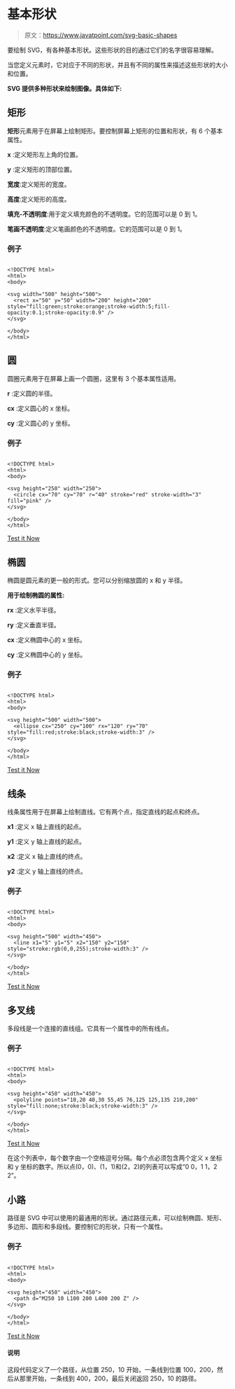 # 基本形状

> 原文：<https://www.javatpoint.com/svg-basic-shapes>

要绘制 SVG，有各种基本形状。这些形状的目的通过它们的名字很容易理解。

当您定义元素时，它对应于不同的形状，并且有不同的属性来描述这些形状的大小和位置。

**SVG 提供多种形状来绘制图像。具体如下:**

## 矩形

**矩形**元素用于在屏幕上绘制矩形。要控制屏幕上矩形的位置和形状，有 6 个基本属性。

**x** :定义矩形左上角的位置。

**y** :定义矩形的顶部位置。

**宽度**:定义矩形的宽度。

**高度**:定义矩形的高度。

**填充-不透明度**:用于定义填充颜色的不透明度。它的范围可以是 0 到 1。

**笔画不透明度**:定义笔画颜色的不透明度。它的范围可以是 0 到 1。

### 例子

```

<!DOCTYPE html>
<html>
<body>

<svg width="500" height="500">
  <rect x="50" y="50" width="200" height="200" style="fill:green;stroke:orange;stroke-width:5;fill-opacity:0.1;stroke-opacity:0.9" />
</svg>

</body>
</html>

```

## 圆

圆圈元素用于在屏幕上画一个圆圈，这里有 3 个基本属性适用。

**r** :定义圆的半径。

**cx** :定义圆心的 x 坐标。

**cy** :定义圆心的 y 坐标。

### 例子

```

<!DOCTYPE html>
<html>
<body>

<svg height="250" width="250">
  <circle cx="70" cy="70" r="40" stroke="red" stroke-width="3" fill="pink" />
</svg> 

</body>
</html>

```

[Test it Now](https://www.javatpoint.com/oprweb/test.jsp?filename=svgbasicshapes1)

## 椭圆

椭圆是圆元素的更一般的形式。您可以分别缩放圆的 x 和 y 半径。

**用于绘制椭圆的属性:**

**rx** :定义水平半径。

**ry** :定义垂直半径。

**cx** :定义椭圆中心的 x 坐标。

**cy** :定义椭圆中心的 y 坐标。

### 例子

```

<!DOCTYPE html>
<html>
<body>

<svg height="500" width="500">
  <ellipse cx="250" cy="100" rx="120" ry="70" style="fill:red;stroke:black;stroke-width:3" />
</svg>

</body>
</html>

```

[Test it Now](https://www.javatpoint.com/oprweb/test.jsp?filename=svgbasicshapes2)

## 线条

线条属性用于在屏幕上绘制直线。它有两个点，指定直线的起点和终点。

**x1** :定义 x 轴上直线的起点。

**y1** :定义 y 轴上直线的起点。

**x2** :定义 x 轴上直线的终点。

**y2** :定义 y 轴上直线的终点。

### 例子

```

<!DOCTYPE html>
<html>
<body>

<svg height="500" width="450">
  <line x1="5" y1="5" x2="150" y2="150" style="stroke:rgb(0,0,255);stroke-width:3" />
</svg>

</body>
</html>

```

[Test it Now](https://www.javatpoint.com/oprweb/test.jsp?filename=svgbasicshapes3)

## 多叉线

多段线是一个连接的直线组。它具有一个属性中的所有线点。

### 例子

```

<!DOCTYPE html>
<html>
<body>

<svg height="450" width="450">
  <polyline points="10,20 40,30 55,45 76,125 125,135 210,200" style="fill:none;stroke:black;stroke-width:3" />
</svg>

</body>
</html>

```

[Test it Now](https://www.javatpoint.com/oprweb/test.jsp?filename=svgbasicshapes4)

在这个列表中，每个数字由一个空格逗号分隔。每个点必须包含两个定义 x 坐标和 y 坐标的数字。所以点(0，0)、(1，1)和(2，2)的列表可以写成“0 0，1 1，2 2”。

## 小路

路径是 SVG 中可以使用的最通用的形状。通过路径元素，可以绘制椭圆、矩形、多边形、圆形和多段线。要控制它的形状，只有一个属性。

### 例子

```

<!DOCTYPE html>
<html>
<body>

<svg height="450" width="450">
  <path d="M250 10 L100 200 L400 200 Z" />
</svg>

</body>
</html>

```

[Test it Now](https://www.javatpoint.com/oprweb/test.jsp?filename=svgbasicshapes5)

#### 说明

这段代码定义了一个路径，从位置 250，10 开始，一条线到位置 100，200，然后从那里开始，一条线到 400，200，最后关闭返回 250，10 的路径。